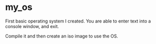 # my_os
First basic operating system I created. You are able to enter text into a console window, and exit.

Compile it and then create an iso image to use the OS.

